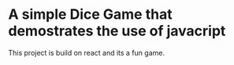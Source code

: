 # A simple Dice Game that demostrates the use of javacript 

This project is build on react and its a fun game.
